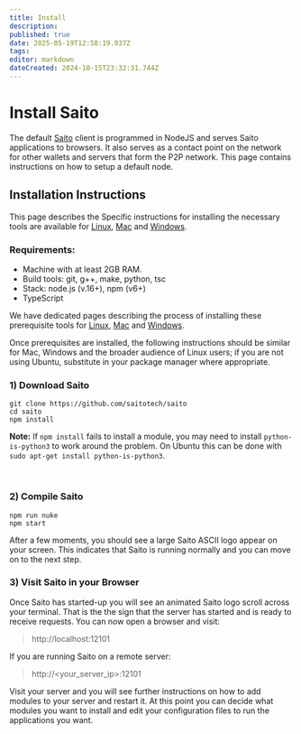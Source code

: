 ```yaml
---
title: Install
description: 
published: true
date: 2025-05-19T12:58:19.037Z
tags: 
editor: markdown
dateCreated: 2024-10-15T23:32:31.744Z
---
```


# Install Saito

The default [Saito](https://github.com/saitotech/saito) client is programmed in NodeJS and serves Saito applications to browsers. It also serves as a contact point on the network for other wallets and servers that form the P2P network. This page contains instructions on how to setup a default node. 

## Installation Instructions

This page describes the Specific instructions for installing the necessary tools are available for [Linux](./javascript/linux), [Mac](./javascript/mac) and [Windows](./javascript/windows).



### Requirements:

- Machine with at least 2GB RAM.
- Build tools: git, g++, make, python, tsc
- Stack: node.js (v.16+), npm (v6+)
- TypeScript

We have dedicated pages describing the process of installing these prerequisite tools for [Linux](/install/linux), [Mac](/install/mac) and [Windows](/install/windows).

Once prerequisites are installed, the following instructions should be similar for Mac, Windows and the broader audience of Linux users; if you are not using Ubuntu, substitute in your package manager where appropriate.

### 1) Download Saito

```
git clone https://github.com/saitotech/saito
cd saito
npm install
```

**Note:** If ```npm install``` fails to install a module, you may need to install `python-is-python3` to work around the problem. On Ubuntu this can be done with ```sudo apt-get install python-is-python3```.

<br />


### 2) Compile Saito

```
npm run nuke
npm start
```

After a few moments, you should see a large Saito ASCII logo appear on your screen. This indicates that Saito is running normally and you can move on to the next step.

### 3) Visit Saito in your Browser

Once Saito has started-up you will see an animated Saito logo scroll across your terminal. That is the the sign that the server has started and is ready to receive requests. You can now open a browser and visit:

> http://localhost:12101

If you are running Saito on a remote server: 

>http://<your_server_ip>:12101

Visit your server and you will see further instructions on how to add modules to your server and restart it. At this point you can decide what modules you want to install and edit your configuration files to run the applications you want.

